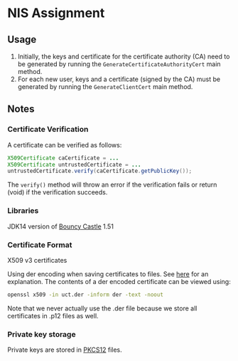 # NIS Assignment

## Usage

1. Initially, the keys and certificate for the certificate authority (CA) need to be generated by running the ```GenerateCertificateAuthorityCert``` main method.
2. For each new user, keys and a certificate (signed by the CA) must be generated by running the ```GenerateClientCert``` main method.

## Notes

### Certificate Verification
A certificate can be verified as follows:
```java
X509Certificate caCertificate = ...
X509Certificate untrustedCertificate = ...
untrustedCertificate.verify(caCertificate.getPublicKey());
``` 

The ```verify()``` method will throw an error if the verification fails or return (void) if the verification succeeds.

### Libraries
JDK14 version of [Bouncy Castle](https://www.bouncycastle.org/) 1.51

### Certificate Format
X509 v3 certificates

Using der encoding when saving certificates to files.
See [here](https://support.ssl.com/Knowledgebase/Article/View/19/0/der-vs-crt-vs-cer-vs-pem-certificates-and-how-to-convert-them) for an explanation.
The contents of a der encoded certificate can be viewed using:
```bash
openssl x509 -in uct.der -inform der -text -noout
```
Note that we never actually use the .der file because we store all certificates in .p12 files as well.

### Private key storage
Private keys are stored in [PKCS12](https://en.wikipedia.org/wiki/PKCS_12) files.
